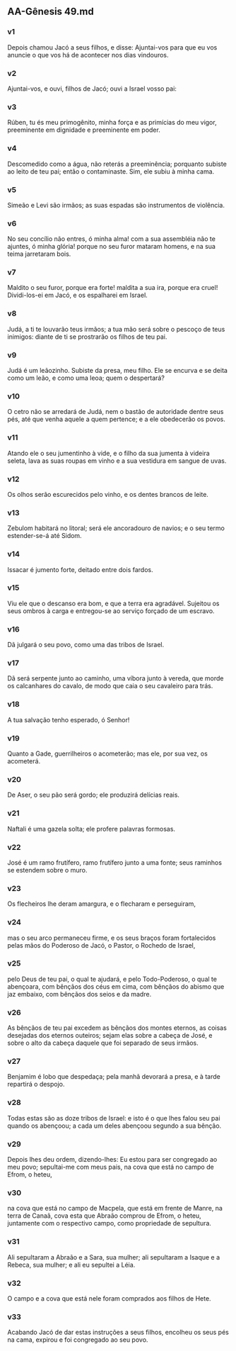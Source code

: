 ## AA-Gênesis 49.md
### v1
 Depois chamou Jacó a seus filhos, e disse: Ajuntai-vos para que eu vos anuncie o que vos há de acontecer nos dias vindouros.
### v2
 Ajuntai-vos, e ouvi, filhos de Jacó; ouvi a Israel vosso pai:
### v3
 Rúben, tu és meu primogênito, minha força e as primícias do meu vigor, preeminente em dignidade e preeminente em poder.
### v4
 Descomedido como a água, não reterás a preeminência; porquanto subiste ao leito de teu pai; então o contaminaste. Sim, ele subiu à minha cama.
### v5
 Simeão e Levi são irmãos; as suas espadas são instrumentos de violência.
### v6
 No seu concílio não entres, ó minha alma! com a sua assembléia não te ajuntes, ó minha glória! porque no seu furor mataram homens, e na sua teima jarretaram bois.
### v7
 Maldito o seu furor, porque era forte! maldita a sua ira, porque era cruel! Dividi-los-ei em Jacó, e os espalharei em Israel.
### v8
 Judá, a ti te louvarão teus irmãos; a tua mão será sobre o pescoço de teus inimigos: diante de ti se prostrarão os filhos de teu pai.
### v9
 Judá é um leãozinho. Subiste da presa, meu filho. Ele se encurva e se deita como um leão, e como uma leoa; quem o despertará?
### v10
 O cetro não se arredará de Judá, nem o bastão de autoridade dentre seus pés, até que venha aquele a quem pertence; e a ele obedecerão os povos.
### v11
 Atando ele o seu jumentinho à vide, e o filho da sua jumenta à videira seleta, lava as suas roupas em vinho e a sua vestidura em sangue de uvas.
### v12
 Os olhos serão escurecidos pelo vinho, e os dentes brancos de leite.
### v13
 Zebulom habitará no litoral; será ele ancoradouro de navios; e o seu termo estender-se-á até Sidom.
### v14
 Issacar é jumento forte, deitado entre dois fardos.
### v15
 Viu ele que o descanso era bom, e que a terra era agradável. Sujeitou os seus ombros à carga e entregou-se ao serviço forçado de um escravo.
### v16
 Dã julgará o seu povo, como uma das tribos de Israel.
### v17
 Dã será serpente junto ao caminho, uma víbora junto à vereda, que morde os calcanhares do cavalo, de modo que caia o seu cavaleiro para trás.
### v18
 A tua salvação tenho esperado, ó Senhor!
### v19
 Quanto a Gade, guerrilheiros o acometerão; mas ele, por sua vez, os acometerá.
### v20
 De Aser, o seu pão será gordo; ele produzirá delícias reais.
### v21
 Naftali é uma gazela solta; ele profere palavras formosas.
### v22
 José é um ramo frutífero, ramo frutífero junto a uma fonte; seus raminhos se estendem sobre o muro.
### v23
 Os flecheiros lhe deram amargura, e o flecharam e perseguiram,
### v24
 mas o seu arco permaneceu firme, e os seus braços foram fortalecidos pelas mãos do Poderoso de Jacó, o Pastor, o Rochedo de Israel,
### v25
 pelo Deus de teu pai, o qual te ajudará, e pelo Todo-Poderoso, o qual te abençoara, com bênçãos dos céus em cima, com bênçãos do abismo que jaz embaixo, com bênçãos dos seios e da madre.
### v26
 As bênçãos de teu pai excedem as bênçãos dos montes eternos, as coisas desejadas dos eternos outeiros; sejam elas sobre a cabeça de José, e sobre o alto da cabeça daquele que foi separado de seus irmãos.
### v27
 Benjamim é lobo que despedaça; pela manhã devorará a presa, e à tarde repartirá o despojo.
### v28
 Todas estas são as doze tribos de Israel: e isto é o que lhes falou seu pai quando os abençoou; a cada um deles abençoou segundo a sua bênção.
### v29
 Depois lhes deu ordem, dizendo-lhes: Eu estou para ser congregado ao meu povo; sepultai-me com meus pais, na cova que está no campo de Efrom, o heteu,
### v30
 na cova que está no campo de Macpela, que está em frente de Manre, na terra de Canaã, cova esta que Abraão comprou de Efrom, o heteu, juntamente com o respectivo campo, como propriedade de sepultura.
### v31
 Ali sepultaram a Abraão e a Sara, sua mulher; ali sepultaram a Isaque e a Rebeca, sua mulher; e ali eu sepultei a Léia.
### v32
 O campo e a cova que está nele foram comprados aos filhos de Hete.
### v33
 Acabando Jacó de dar estas instruções a seus filhos, encolheu os seus pés na cama, expirou e foi congregado ao seu povo.
